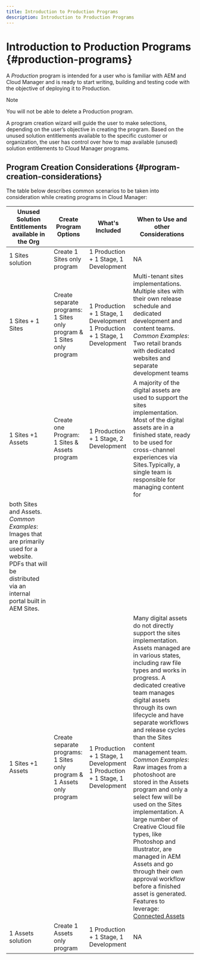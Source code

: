 ```yaml
---
title: Introduction to Production Programs 
description: Introduction to Production Programs 
---
```


# Introduction to Production Programs {#production-programs}

A *Production* program is intended for a user who is familiar with AEM and Cloud Manager and is ready to start writing, building and testing code with the objective of deploying it to Production.

>[!NOTE]
>You will not be able to delete a Production program.

A program creation wizard will guide the user to make selections, depending on the user’s objective in creating the program. Based on the unused solution entitlements available to the specific customer or organization, the user has control over how to map available (unused) solution entitlements to Cloud Manager programs. 

## Program Creation Considerations {#program-creation-considerations}

The table below describes common scenarios to be taken into consideration while creating programs in Cloud Manager:

|Unused Solution Entitlements available in the Org|Create Program Options|What's Included|When to Use and other Considerations|
|--- |--- |--- |--- |
|1 Sites solution |Create 1 Sites only program|1 Production + 1 Stage, 1 Development|NA|
|1 Sites + 1 Sites |Create separate programs: 1 Sites only program & 1 Sites only program|1 Production + 1 Stage, 1 Development 1 Production + 1 Stage, 1 Development|Multi-tenant sites implementations. Multiple sites with their own release schedule and dedicated development and content teams. *Common Examples*: Two retail brands with dedicated websites and separate development teams|
|1 Sites +1 Assets |Create one Program: 1 Sites & Assets program|1 Production + 1 Stage, 2 Development|A majority of the digital assets are used to support the sites implementation. Most of the digital assets are in a finished state, ready to be used for cross-channel experiences via Sites.Typically, a single team is responsible for managing content for
both Sites and Assets. *Common Examples*:  Images that are primarily used for a website. PDFs that will be distributed via an internal portal built in AEM Sites.|
|1 Sites +1 Assets |Create separate programs: 1 Sites only program & 1 Assets only program|1 Production + 1 Stage, 1 Development 1 Production + 1 Stage, 1 Development|Many digital assets do not directly support the sites implementation. Assets managed are in various states, including raw file types and works in progress. A dedicated creative team manages digital assets through its own lifecycle and have separate workflows and release cycles than the Sites content management team. *Common Examples*: Raw images from a photoshoot are stored in the Assets program and only a select few will be used on the Sites implementation. A large number of Creative Cloud file types, like Photoshop and Illustrator, are managed in AEM Assets and go through their own approval workflow before a finished asset is generated. Features to leverage: [Connected Assets](https://experienceleague.adobe.com/docs/experience-manager-cloud-service/assets/admin/use-assets-across-connected-assets-instances.html?lang=en#overview-of-connected-assets) |
|1 Assets solution |Create 1 Assets only program|1 Production + 1 Stage, 1 Development|NA|


